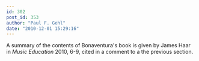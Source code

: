 ```yaml
---
id: 302
post_id: 353
author: "Paul F. Gehl"
date: "2010-12-01 15:29:16"
---
```

A summary of the contents of Bonaventura's book is given by James Haar in <em>Music Education</em> 2010, 6-9, cited in a comment to a the previous section.
